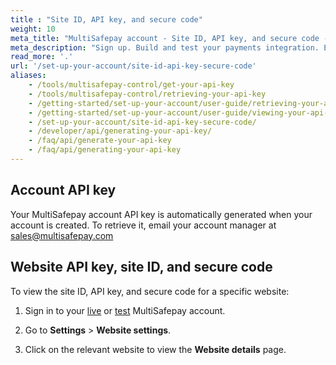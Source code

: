 ```yaml
---
title : "Site ID, API key, and secure code"
weight: 10
meta_title: "MultiSafepay account - Site ID, API key, and secure code - MultiSafepay Docs"
meta_description: "Sign up. Build and test your payments integration. Explore our products and services. Use our API Reference, SDKs, and wrappers. Get support."
read_more: '.'
url: '/set-up-your-account/site-id-api-key-secure-code'
aliases:
    - /tools/multisafepay-control/get-your-api-key
    - /tools/multisafepay-control/retrieving-your-api-key
    - /getting-started/set-up-your-account/user-guide/retrieving-your-api-key/
    - /getting-started/set-up-your-account/user-guide/viewing-your-api-key/
    - /set-up-your-account/site-id-api-key-secure-code/
    - /developer/api/generating-your-api-key/
    - /faq/api/generate-your-api-key
    - /faq/api/generating-your-api-key
---
```

## Account API key
Your MultiSafepay account API key is automatically generated when your account is created. To retrieve it, email your account manager at <sales@multisafepay.com>

## Website API key, site ID, and secure code
To view the site ID, API key, and secure code for a specific website:

1. Sign in to your [live](https://merchant.multisafepay.com) or [test](https://testmerchant.multisafepay.com) MultiSafepay account.

2. Go to **Settings** > **Website settings**.

3. Click on the relevant website to view the **Website details** page.




